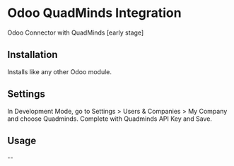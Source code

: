 # Odoo QuadMinds Integration
Odoo Connector with QuadMinds [early stage]

## Installation
Installs like any other Odoo module.

## Settings
In Development Mode, go to Settings > Users & Companies > My Company and choose Quadminds. Complete with Quadminds API Key and Save.

## Usage
--
